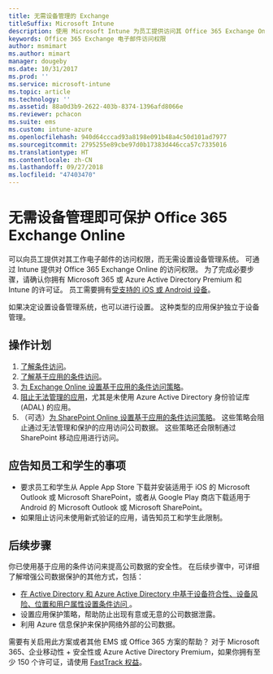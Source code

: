 ```yaml
---
title: 无需设备管理的 Exchange
titleSuffix: Microsoft Intune
description: 使用 Microsoft Intune 为员工提供访问其 Office 365 Exchange Online 电子邮件的权限，而无需设置设备管理系统。
keywords: Office 365 Exchange 电子邮件访问权限
author: msmimart
ms.author: mimart
manager: dougeby
ms.date: 10/31/2017
ms.prod: ''
ms.service: microsoft-intune
ms.topic: article
ms.technology: ''
ms.assetid: 88a0d3b9-2622-403b-8374-1396afd8066e
ms.reviewer: pchacon
ms.suite: ems
ms.custom: intune-azure
ms.openlocfilehash: 940d64cccad93a8198e091b48a4c50d101ad7977
ms.sourcegitcommit: 2795255e89cbe97d0b17383d446cca57c7335016
ms.translationtype: HT
ms.contentlocale: zh-CN
ms.lasthandoff: 09/27/2018
ms.locfileid: "47403470"
---
```

# <a name="protect-office-365-exchange-online-without-requiring-device-management"></a>无需设备管理即可保护 Office 365 Exchange Online

可以向员工提供对其工作电子邮件的访问权限，而无需设置设备管理系统。 可通过 Intune 提供对 Office 365 Exchange Online 的访问权限。 为了完成必要步骤，请确认你拥有 Microsoft 365 或 Azure Active Directory Premium 和 Intune 的许可证。 员工需要拥有[受支持的 iOS 或 Android 设备](supported-devices-browsers.md)。 

如果决定设置设备管理系统，也可以进行设置。 这种类型的应用保护独立于设备管理。 

## <a name="action-plan"></a>操作计划

1. [了解条件访问](conditional-access.md)。 
2. [了解基于应用的条件访问](app-based-conditional-access-intune.md)。
3. [为 Exchange Online 设置基于应用的条件访问策略](app-based-conditional-access-intune-create.md)。
4. [阻止无法管理的应用](app-modern-authentication-block.md)，尤其是未使用 Azure Active Directory 身份验证库 (ADAL) 的应用。
5. （可选）[为 SharePoint Online 设置基于应用的条件访问策略](app-based-conditional-access-intune-create.md)。 这些策略会阻止通过无法管理和保护的应用访问公司数据。 这些策略还会限制通过 SharePoint 移动应用进行访问。 

## <a name="what-to-tell-employees-and-students"></a>应告知员工和学生的事项

* 要求员工和学生从 Apple App Store 下载并安装适用于 iOS 的 Microsoft Outlook 或 Microsoft SharePoint，或者从 Google Play 商店下载适用于 Android 的 Microsoft Outlook 或 Microsoft SharePoint。 
* 如果阻止访问未使用新式验证的应用，请告知员工和学生此限制。 

## <a name="next-steps"></a>后续步骤

你已使用基于应用的条件访问来提高公司数据的安全性。 在后续步骤中，可详细了解增强公司数据保护的其他方式，包括： 

* [在 Active Directory 和 Azure Active Directory 中基于设备符合性、设备风险、位置和用户属性设置条件访问 ](https://docs.microsoft.com/azure/active-directory/active-directory-conditional-access-azure-portal)。  
* 设置应用保护策略，帮助防止出现有意或无意的公司数据泄露。 
* 利用 Azure 信息保护来保护网络外部的公司数据。 

需要有关启用此方案或者其他 EMS 或 Office 365 方案的帮助？ 对于 Microsoft 365、企业移动性 + 安全性或 Azure Active Directory Premium，如果你拥有至少 150 个许可证，请使用 [FastTrack 权益](https://docs.microsoft.com/enterprise-mobility-security/solutions/enterprise-mobility-fasttrack-program)。 